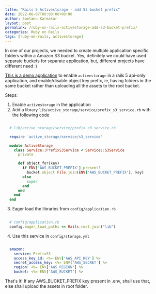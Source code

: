 ```yaml
---
title: "Rails 5 Activestorage - add S3 bucket prefix"
date: 2022-06-07T00:00:00+00:00
author: Santanu Karmakar
layout: post
permalink: /ruby-on-rails-activestorage-add-s3-bucket-prefix/
categories: Ruby on Rails
tags: [ruby-on-rails, activestorage]
---
```

In one of our projects, we needed to create multiple application specific folders within a Amazon S3 bucket. Yes, definitely we could have used
separate buckets for separate application, but, different projects have different need :)

[This is a demo application](https://github.com/skarmakar/rails5_activestorage_demo) to enable `activestorage` in a rails 5 api-only application, and enable/disable object key prefix, ie, having folders in the same bucket rather than uploading all the assets to the root bucket.

Steps:

  1. Enable `activestorage` in the application
  2. Add a library `lib/active_storage/service/prefix_s3_service.rb` with the following code

```ruby

  # lib/active_storage/service/prefix_s3_service.rb

  require 'active_storage/service/s3_service'

  module ActiveStorage
    class Service::PrefixS3Service < Service::S3Service
      private

      def object_for(key)
        if ENV['AWS_BUCKET_PREFIX'].present?
          bucket.object File.join(ENV['AWS_BUCKET_PREFIX'], key)
        else
          super
        end
      end
    end
  end

```
  3. Eager load the libraries from `config/application.rb`

```ruby
  
  # config/application.rb
  config.eager_load_paths << Rails.root.join("lib")

```

  4. Use this service in `config/storage.yml`

```yaml

  amazon:
    service: PrefixS3
    access_key_id: <%= ENV['AWS_API_KEY'] %>
    secret_access_key: <%= ENV['AWS_SECRET'] %>
    region: <%= ENV['AWS_REGION'] %>
    bucket: <%= ENV['AWS_BUCKET'] %>

```

That's It! If any AWS_BUCKET_PREFIX key present in .env, shall use that, else shall upload the assets in root folder.
